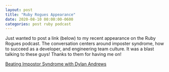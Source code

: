 ```yaml
---
layout: post
title: "Ruby Rogues Appearance"
date: 2020-08-10 00:00:00-0600
categories: post ruby podcast
---
```



Just wanted to post a link (below) to my recent appearance on the Ruby Rogues podcast. The conversation centers around imposter syndrome, how to succeed as a developer, and engineering team culture. It was a blast talking to these guys! Thanks to them for having me on!

[Beating Impostor Syndrome with Dylan Andrews](https://devchat.tv/ruby-rogues/rr-466-beating-impostor-syndrome-with-dylan-andrews/)
